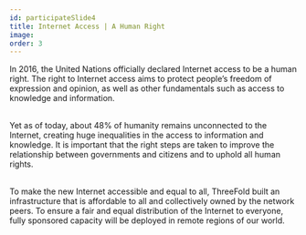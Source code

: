 ```yaml
---
id: participateSlide4
title: Internet Access | A Human Right
image:
order: 3
---
```


In 2016, the United Nations officially declared Internet access to be a human right. The right to Internet access aims to protect people’s freedom of expression and opinion, as well as other fundamentals such as access to knowledge and information.
<br />
<br />

Yet as of today, about 48% of humanity remains unconnected to the Internet, creating huge inequalities in the access to information and knowledge. It is important that the right steps are taken to improve the relationship between governments and citizens and to uphold all human rights.
<br />
<br />

To make the new Internet accessible and equal to all, ThreeFold built an infrastructure that is affordable to all and collectively owned by the network peers. To ensure a fair and equal distribution of the Internet to everyone, fully sponsored capacity will be deployed in remote regions of our world.
